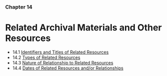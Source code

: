 ### Chapter 14

# Related Archival Materials and Other Resources

* 14.1   [Identifiers and Titles of Related Resources](#identifiers-and-titles-of-related-resources)
* 14.2   [Types of Related Resources](#types-of-related-resources)
* 14.3   [Nature of Relationship to Related Resources](#nature-of-relationship-to-related-resources)
* 14.4   [Dates of Related Resources and/or Relationships](#dates-of-related-resources-andor-relationships)

